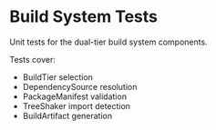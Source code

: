 # Build System Tests

Unit tests for the dual-tier build system components.

Tests cover:
- BuildTier selection
- DependencySource resolution
- PackageManifest validation
- TreeShaker import detection
- BuildArtifact generation
